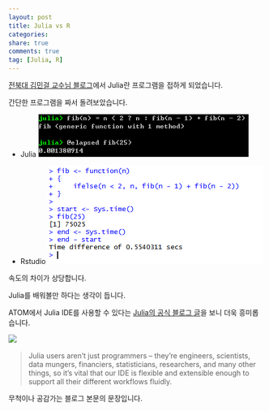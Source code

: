 ```yaml
---
layout: post
title: Julia vs R
categories: 
share: true
comments: true
tag: [Julia, R]
---
```



[전북대 김민걸 교수님 블로그](http://blog.naver.com/kimmingul/220722294159)에서 Julia란 프로그램을 접하게 되었습니다.

간단한 프로그램을 짜서 돌려보았습니다.

- Julia
![](/images/julia.png)

- Rstudio
![](/images/rstudio.png)

속도의 차이가 상당합니다.
 
Julia를 배워볼만 하다는 생각이 듭니다.

ATOM에서 Julia IDE를 사용할 수 있다는 [Julia의 공식 블로그 글](http://julialang.org/blog/2016/01/atom-work)을 보니 더욱 흥미롭습니다.

![](https://github.com/JunoLab/atom-ink/raw/readme/demos/full.gif)

> Julia users aren’t just programmers – they’re engineers, scientists, data mungers, financiers, statisticians, researchers, and many other things, so it’s vital that our IDE is flexible and extensible enough to support all their different workflows fluidly.

무척이나 공감가는 블로그 본문의 문장입니다.
